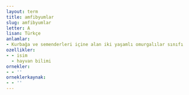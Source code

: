 ```yaml
---
layout: term
title: amfibyumlar
slug: amfibyumlar
letter: A
lisan: Türkçe
anlamlar:
- Kurbağa ve semenderleri içine alan iki yaşamlı omurgalılar sınıfı
ozellikler:
- - isim
  - hayvan bilimi
ornekler:
- - ''
orneklerkaynak:
- - ''
---
```

